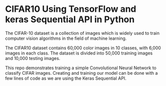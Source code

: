 # CIFAR10 Using TensorFlow and keras Sequential API in Python

The CIFAR-10 dataset is a collection of images which is widely used to train computer vision algorithms in the field of machine learning. 

The CIFAR10 dataset contains 60,000 color images in 10 classes, with 6,000 images in each class. The dataset is divided into 50,000 training images and 10,000 testing images. 

This repo demonstrates training a simple Convolutional Neural Network to classify CIFAR images. Creating and training our model can be done with a few lines of code as we are using the Keras Sequential API. 


